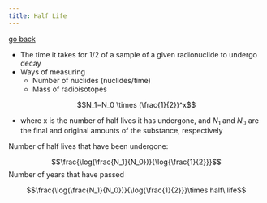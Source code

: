 ```yaml
---
title: Half Life
---
```


[go back](11Subjects/11Physics.md)

- The time it takes for $1/2$ of a sample of a given radionuclide to undergo decay
- Ways of measuring
	- Number of nuclides (nuclides/time)
	- Mass of radioisotopes

$$N_1=N_0 \times (\frac{1}{2})^x$$
- where x is the number of half lives it has undergone, and $N_1$ and $N_0$ are the final and original amounts of the substance, respectively


Number of half lives that have been undergone:

$$\frac{\log(\frac{N_1}{N_0})}{\log{\frac{1}{2}}}$$
Number of years that have passed

$$\frac{\log(\frac{N_1}{N_0})}{\log{\frac{1}{2}}}\times half\ life$$